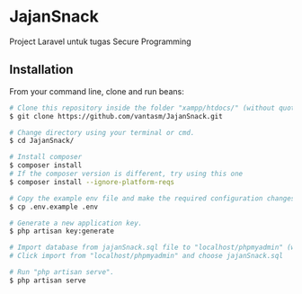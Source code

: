 # JajanSnack

Project Laravel untuk tugas Secure Programming

## Installation

From your command line, clone and run beans:
```bash
# Clone this repository inside the folder "xampp/htdocs/" (without quotation marks).
$ git clone https://github.com/vantasm/JajanSnack.git

# Change directory using your terminal or cmd.
$ cd JajanSnack/

# Install composer
$ composer install
# If the composer version is different, try using this one
$ composer install --ignore-platform-reqs

# Copy the example env file and make the required configuration changes in the .env file.
$ cp .env.example .env

# Generate a new application key.
$ php artisan key:generate

# Import database from jajanSnack.sql file to "localhost/phpmyadmin" (without quotation marks).
# Click import from "localhost/phpmyadmin" and choose jajanSnack.sql

# Run "php artisan serve".
$ php artisan serve
```
